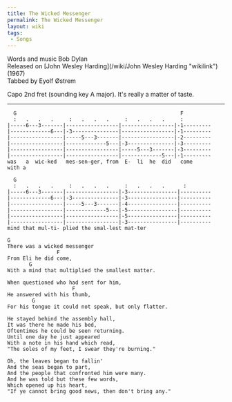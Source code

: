 ```yaml
---
title: The Wicked Messenger
permalink: The Wicked Messenger
layout: wiki
tags:
 - Songs
---
```


Words and music Bob Dylan  
Released on [John Wesley Harding](/wiki/John Wesley Harding "wikilink")
(1967)  
Tabbed by Eyolf Østrem

Capo 2nd fret (sounding key A major). It's really a matter of taste.

* * * * *

      G                                                     F
      :   .   .   .     :   .   .   .     :   .   .   .     :
    |-----6---3-------|-----------------|-----------------|-1---------
    |-------------6---|-3---------------|-----------------|-1---------
    |-----------------|-----5---3-------|-----------------|-2---------
    |-----------------|-------------5---|-3---------------|-3---------
    |-----------------|-----------------|-----5---3-------|-3---------
    |-----------------|-----------------|-------------5---|-1---------
    was   a  wic-ked   mes-sen-ger, from  E-  li  he  did   come       with a

      G
      :   .   .   .     :   .   .   .     :   .   .   .      :
    |-----6---3-------|-----------------|-3----------------|----------
    |-------------6---|-3---------------|-3----------------|----------
    |-----------------|-----5---3-------|-4----------------|----------
    |-----------------|-------------5---|-5----------------|----------
    |-----------------|-----------------|-5----------------|----------
    |-----------------|-----------------|-3----------------|----------
    mind that mul-ti- plied the smal-lest mat-ter

    G
    There was a wicked messenger
                    F
    From Eli he did come,
           G
    With a mind that multiplied the smallest matter.

    When questioned who had sent for him,
                         F
    He answered with his thumb,
            G
    For his tongue it could not speak, but only flatter.

    He stayed behind the assembly hall,
    It was there he made his bed,
    Oftentimes he could be seen returning.
    Until one day he just appeared
    With a note in his hand which read,
    "The soles of my feet, I swear they're burning."

    Oh, the leaves began to fallin'
    And the seas began to part,
    And the people that confronted him were many.
    And he was told but these few words,
    Which opened up his heart,
    "If ye cannot bring good news, then don't bring any."
